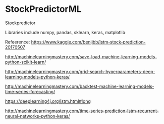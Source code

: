 # StockPredictorML    
Stockpredictor   
    
Libraries include numpy, pandas, sklearn, keras, matplotlib     
    
Refeerence: https://www.kaggle.com/benjibb/lstm-stock-prediction-20170507

http://machinelearningmastery.com/save-load-machine-learning-models-python-scikit-learn/

http://machinelearningmastery.com/grid-search-hyperparameters-deep-learning-models-python-keras/

http://machinelearningmastery.com/backtest-machine-learning-models-time-series-forecasting/

https://deeplearning4j.org/lstm.html#long

http://machinelearningmastery.com/time-series-prediction-lstm-recurrent-neural-networks-python-keras/
